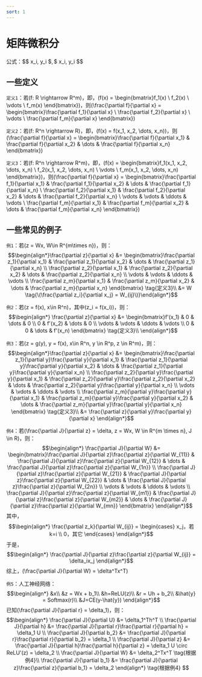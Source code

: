 ```yaml
---
sort: 1
---  
```


# 矩阵微积分

公式：\$\$ x_i, y_i $$, \$$ x_i, y_i $$

## 一些定义

```定义1```：若\(f: R \rightarrow R^m\)，即，\(f(x) = \begin{bmatrix}f_1(x) \\ f_2(x) \\ \vdots \\ f_m(x) \end{bmatrix}\)，则\(\frac{\partial f}{\partial x} = \begin{bmatrix}\frac{\partial f_1}{\partial x} \\ \frac{\partial f_2}{\partial x} \\ \vdots \\ \frac{\partial f_m}{\partial x} \end{bmatrix}\)

```定义2```：若\(f: R^n \rightarrow R\)，即，\(f(x) = f(x_1, x_2, \dots, x_n)\)，则\(\frac{\partial f}{\partial x} = \begin{bmatrix}\frac{\partial f}{\partial x_1} & \frac{\partial f}{\partial x_2} & \dots & \frac{\partial f}{\partial x_n} \end{bmatrix}\)

```定义3```：若\(f: R^n \rightarrow R^m\)，即，\(f(x) = \begin{bmatrix}f_1(x_1, x_2, \dots, x_n) \\ f_2(x_1, x_2, \dots, x_n) \\ \vdots \\ f_m(x_1, x_2, \dots, x_n) \end{bmatrix}\)，则\(\frac{\partial f}{\partial x} = \begin{bmatrix}\frac{\partial f_1}{\partial x_1} & \frac{\partial f_1}{\partial x_2} & \dots & \frac{\partial f_1}{\partial x_n} \\
\frac{\partial f_2}{\partial x_1} & \frac{\partial f_2}{\partial x_2} & \dots & \frac{\partial f_2}{\partial x_n} \\
\vdots & \vdots & \ddots & \vdots \\
\frac{\partial f_m}{\partial x_1} & \frac{\partial f_m}{\partial x_2} & \dots & \frac{\partial f_m}{\partial x_n} \end{bmatrix}\)

## 一些常见的例子

``例1``：若\(z = Wx, W\in R^{m\times n}\)，则：
$$\begin{align*}\frac{\partial z}{\partial x}
&= \begin{bmatrix}\frac{\partial z_1}{\partial x_1} & \frac{\partial z_1}{\partial x_2} & \dots & \frac{\partial z_1}{\partial x_n} \\
\frac{\partial z_2}{\partial x_1} & \frac{\partial z_2}{\partial x_2} & \dots & \frac{\partial z_2}{\partial x_n} \\
\vdots & \vdots & \ddots & \vdots \\
\frac{\partial z_m}{\partial x_1} & \frac{\partial z_m}{\partial x_2} & \dots & \frac{\partial z_m}{\partial x_n} \end{bmatrix} \tag{定义3}\\
&= W \tag{\(\frac{\partial z_i}{\partial x_j} = W_{ij}\)}\end{align*}$$

``例2``：若\(z = f(x), x\in R^n\)，其中\(z_i = f(x_i)\)，则：
$$\begin{align*}
    \frac{\partial z}{\partial x}
&= \begin{bmatrix}f'(x_1) & 0 & \dots & 0 \\
0 & f'(x_2) & \dots & 0 \\
\vdots & \vdots & \ddots & \vdots \\
0 & 0 & \dots & f'(x_n) \end{bmatrix} \tag{定义3}\\
\end{align*}$$

``例3``：若\(z = g(y), y = f(x), x\in R^n, y \in R^p, z \in R^m\)，则：
$$\begin{align*}\frac{\partial z}{\partial x}
&= \begin{bmatrix}\frac{\partial z_1}{\partial y}\frac{\partial y}{\partial x_1} & \frac{\partial z_1}{\partial y}\frac{\partial y}{\partial x_2} & \dots & \frac{\partial z_1}{\partial y}\frac{\partial y}{\partial x_n} \\
\frac{\partial z_2}{\partial y}\frac{\partial y}{\partial x_1} & \frac{\partial z_2}{\partial y}\frac{\partial z_2}{\partial x_2} & \dots & \frac{\partial z_2}{\partial y}\frac{\partial y}{\partial x_n} \\
\vdots & \vdots & \ddots & \vdots \\
\frac{\partial z_m}{\partial y}\frac{\partial y}{\partial x_1} & \frac{\partial z_m}{\partial y}\frac{\partial y}{\partial x_2} & \dots & \frac{\partial z_m}{\partial y}\frac{\partial y}{\partial x_n} \end{bmatrix} \tag{定义3}\\
&= \frac{\partial z}{\partial y}\frac{\partial y}{\partial x} \end{align*}$$

``例4``：若\(\frac{\partial J}{\partial z} = \delta, z = Wx, W \in R^{m \times n}, J \in R\)，则：
$$\begin{align*}
    \frac{\partial J}{\partial W} 
    &= \begin{bmatrix}\frac{\partial J}{\partial z}\frac{\partial z}{\partial W_{11}} & \frac{\partial J}{\partial z}\frac{\partial z}{\partial W_{12}} & \dots & \frac{\partial J}{\partial z}\frac{\partial z}{\partial W_{1n}} \\
    \frac{\partial J}{\partial z}\frac{\partial z}{\partial W_{21}} & \frac{\partial J}{\partial z}\frac{\partial z}{\partial W_{22}} & \dots & \frac{\partial J}{\partial z}\frac{\partial z}{\partial W_{2n}} \\
    \vdots & \vdots & \ddots & \vdots \\
    \frac{\partial J}{\partial z}\frac{\partial z}{\partial W_{m1}} & \frac{\partial J}{\partial z}\frac{\partial z}{\partial W_{m2}} & \dots & \frac{\partial J}{\partial z}\frac{\partial z}{\partial W_{mn}} \end{bmatrix}
\end{align*}$$
其中，
$$\begin{align*}
    \frac{\partial z_k}{\partial W_{ij}} = \begin{cases}
        x_j，若k=i \\
        0，其它
    \end{cases}
\end{align*}$$
于是，
$$\begin{align*}
    \frac{\partial J}{\partial z}\frac{\partial z}{\partial W_{ij}} = \delta_ix_j
\end{align*}$$
综上，\(\frac{\partial J}{\partial W} = \delta^Tx^T\)

``例5``：人工神经网络：
$$\begin{align*}
    &x\\ &z = Wx + b_1\\ &h=ReLU(z)\\ &r = Uh + b_2\\
    &\hat{y} = Softmax(r)\\ &J=CE(y-\hat{y})
\end{align*}$$
已知\(\frac{\partial J}{\partial r} = \delta_1\)，则：
$$\begin{align*}
    \frac{\partial J}{\partial U} &= \delta_1^Th^T \\
    \frac{\partial J}{\partial h} &= \frac{\partial J}{\partial r}\frac{\partial r}{\partial h} = \delta_1 U \\
    \frac{\partial J}{\partial b_2} &= \frac{\partial J}{\partial r}\frac{\partial r}{\partial b_2} = \delta_1 \\
    \frac{\partial J}{\partial z} &= \frac{\partial J}{\partial h}\frac{\partial h}{\partial z} = \delta_1 U \circ ReLU'(z) = \delta_2 \\
    \frac{\partial J}{\partial W} &= \delta_2^Tx^T \tag{根据例4}\\ 
    \frac{\partial J}{\partial b_1} &= \frac{\partial J}{\partial z}\frac{\partial z}{\partial b_1} = \delta_2
\end{align*} \tag{根据例4} $$
